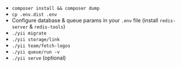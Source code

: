 - `composer install && composer dump`
- `cp .env.dist .env`
- Configure database & queue params in your `.env` file (install `redis-server` & `redis-tools`)
- `./yii migrate`
- `./yii storage/link`
- `./yii team/fetch-logos`
- `./yii queue/run -v`
- `./yii serve` (optional)